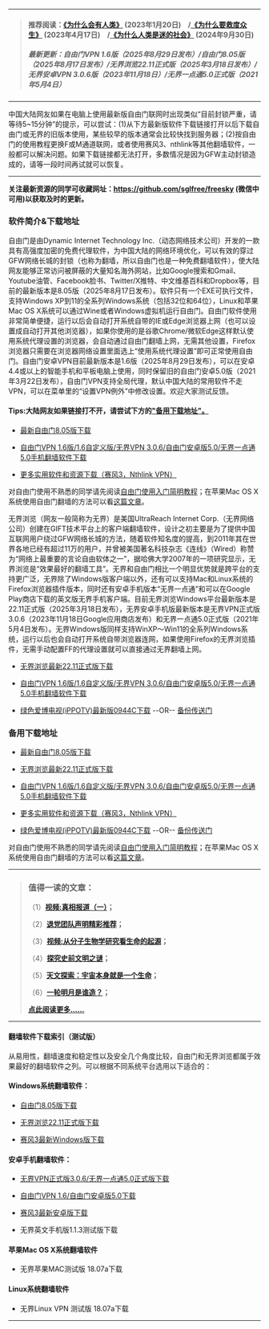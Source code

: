 ***
>#### 推荐阅读：[《为什么会有人类》](https://freeskyz.saganlu.win/go/mankind) (2023年1月20日)&emsp;/[《为什么要救度众生》](https://freeskyz.saganlu.win/go/save) (2023年4月17日)&emsp;/[《为什么人类是迷的社会》](https://freeskyz.saganlu.win/go/society) (2024年9月30日)
>##### 最新更新：自由门VPN 1.6版（2025年8月29日发布）/自由门8.05版（2025年8月17日发布）/无界浏览22.11正式版（2025年3月18日发布）/无界安卓VPN 3.0.6版（2023年11月18日）/无界一点通5.0正式版（2021年5月4日）
***
中国大陆网友如果在电脑上使用最新版自由门联网时出现类似“目前封锁严重，请等待5~15分钟”的提示，可以尝试：(1)从下方最新版软件下载链接打开以后下载自由门或无界的旧版本使用，某些较早的版本通常会比较快找到服务器；(2)按自由门的使用教程更换F或M通道联网，或者使用赛风3、nthlink等其他翻墙软件，一般都可以解决问题。如果下载链接都无法打开，多数情况是因为GFW主动封锁造成的，请等一段时间再试就可以恢复。
***
<strong>关注最新资源的同学可收藏网址：<font color="#993300"><a href="https://github.com/sglfree/freesky" target="_blank">https://github.com/sglfree/freesky</a> </font>(微信中可用)以获取及时的更新。</strong>

### 软件简介&下载地址

自由门是由Dynamic Internet Technology Inc.（动态网络技术公司）开发的一款具有高强度加密的免费代理软件，为中国大陆的网络环境优化，可以有效的穿过GFW网络长城的封锁（也称为翻墙，所以自由门也是一种免费翻墙软件），使大陆网友能够正常访问被屏蔽的大量知名海外网站，比如Google搜索和Gmail、Youtube油管、Facebook脸书、Twitter/X推特、中文维基百科和Dropbox等，目前的最新版本是8.05版（2025年8月17日发布）。软件只有一个EXE可执行文件，支持Windows XP到11的全系列Windows系统（包括32位和64位），Linux和苹果Mac OS X系统可以通过Wine或者Windows虚拟机运行自由门。自由门软件使用非常简单便捷，运行以后会自动打开系统自带的IE或Edge浏览器上网（也可以设置成自动打开其他浏览器），如果你使用的是谷歌Chrome/微软Edge这样默认使用系统代理设置的浏览器，会自动通过自由门翻墙上网，无需其他设置，Firefox浏览器只需要在浏览器网络设置里面选上“使用系统代理设置”即可正常使用自由门。自由门安卓VPN目前最新版本是1.6版（2025年8月29日发布），可以在安卓4.4或以上的智能手机和平板电脑上使用，同时保留旧的自由门安卓5.0版（2021年3月22日发布），自由门VPN支持全局代理，默认中国大陆的常用软件不走VPN，可以在菜单里的“设置VPN例外”中修改设置。欢迎大家测试反馈。

#### Tips:大陆网友如果链接打不开，请尝试下方的["备用下载地址"。](#%E5%A4%87%E7%94%A8%E4%B8%8B%E8%BD%BD%E5%9C%B0%E5%9D%80)
* <p><a href="https://d2m47upzk8888w.cloudfront.net/login2.html?i=a1" target="_blank">最新自由门8.05版下载</a></p>
* <p><a href="https://d2m47upzk8888w.cloudfront.net/login2.html?i=a3" target="_blank">自由门VPN 1.6版/1.6自定义版/无界VPN 3.0.6/自由门安卓版5.0/无界一点通5.0手机翻墙软件下载</a></p>
* <p><a href="https://d2m47upzk8888w.cloudfront.net/login2.html?i=a4" target="_blank">更多实用软件和资源下载（赛风3，Nthlink VPN）</a></p>

<p class="plink">对自由门使用不熟悉的同学请先阅读<a title="自由门使用入门简单教程" href="https://d2m47upzk8888w.cloudfront.net/login2.html?i=a6" target="_blank">自由门使用入门简明教程</a>；在苹果Mac OS X系统使用自由门翻墙的方法可以看<a title="在mac OS X系统使用自由门的简单方法" href="https://d2m47upzk8888w.cloudfront.net/login2.html?i=a7" target="_blank">这篇文章</a>。</p>

无界浏览（网友一般简称为无界）是美国UltraReach Internet Corp.（无界网络公司）创建在GIFT技术平台上的客户端翻墙软件，设计之初主要是为了提供中国互联网用户绕过GFW网络长城的方法，随着软件知名度的提高，到2011年其在世界各地已经有超过11万的用户，并曾被美国著名科技杂志《连线》（Wired）称赞为“网络上最重要的言论自由软体之一”，据哈佛大学2007年的一项研究显示，无界浏览是“效果最好的翻墙工具”。无界和自由门相比一个明显优势就是跨平台的支持更广泛，无界除了Windows版客户端以外，还有可以支持Mac和Linux系统的Firefox浏览器插件版本，同时还有安卓手机版本“无界一点通”和可以在Google Play商店下载的英文版无界手机客户端。目前无界浏览Windows平台最新版本是22.11正式版（2025年3月18日发布），无界安卓手机版最新版本是无界VPN正式版3.0.6（2023年11月18日Google应用商店发布）和无界一点通5.0正式版（2021年5月4日发布）。无界Windows版同样支持WinXP～Win11的全系列Windows系统，运行以后也会自动打开系统自带浏览器连网，如果使用Firefox的无界浏览插件，无需手动配置FF的代理设置就可以直接通过无界翻墙上网。

* <p><a href="https://d2m47upzk8888w.cloudfront.net/login2.html?i=a2" target="_blank">无界浏览最新22.11正式版下载</a></p>
* <p><a href="https://d2m47upzk8888w.cloudfront.net/login2.html?i=a3" target="_blank">自由门VPN 1.6版/1.6自定义版/无界VPN 3.0.6/自由门安卓版5.0/无界一点通5.0手机翻墙软件下载</a></p>
* <p><a href="https://d2m47upzk8888w.cloudfront.net/login2.html?i=a5" target="_blank">绿色爱博电视(iPPOTV)最新版0944C下载</a> --OR-- <a href="#https://d2m47upzk8888w.cloudfront.net/s3-useast-1/login2.html?i=a5https://s3-external-1.amazonaws.com/s3-useast-1/login2.html?i=a5https://s3.amazonaws.com/s3-useast-1/login.html?i=a5https://s3-external-1.amazonaws.com/s3-useast-1/login.html?i=a5" target="_blank">备份传送门</a></p>

### 备用下载地址

* <p><a href="https://s3.amazonaws.com/freeskye/leap2.html?i=a1" target="_blank">最新自由门8.05版下载</a></p>
* <p><a href="https://s3.amazonaws.com/freeskye/leap2.html?i=a2" target="_blank">无界浏览最新22.11正式版下载</a></p>
* <p><a href="https://s3.amazonaws.com/freeskye/leap2.html?i=a3" target="_blank">自由门VPN 1.6版/1.6自定义版/无界VPN 3.0.6/自由门安卓版5.0/无界一点通5.0手机翻墙软件下载</a></p>
* <p><a href="https://s3.amazonaws.com/freeskye/leap2.html?i=a4" target="_blank">更多实用软件和资源下载（赛风3，Nthlink VPN）</a></p>
* <p><a href="https://s3.amazonaws.com/freeskye/leap2.html?i=a5" target="_blank">绿色爱博电视(iPPOTV)最新版0944C下载</a> --OR-- <a href="#https://d2m47upzk8888w.cloudfront.net/leap2.html?i=a5https://s3-us-west-2.amazonaws.com/s3-website-uswest-2/leap.html?i=a5http://bbc.freetip.bodive.win/forum.php?i=a5http://s3-website-uswest-2.s3-website-us-west-2.amazonaws.com/leap.html?i=a5" target="_blank">备份传送门</a></p>

<p class="plink">对自由门使用不熟悉的同学请先阅读<a title="自由门使用入门简单教程" href="https://s3.amazonaws.com/freeskye/leap2.html?i=a6" target="_blank">自由门使用入门简明教程</a>；在苹果Mac OS X系统使用自由门翻墙的方法可以看<a title="在mac OS X系统使用自由门的简单方法" href="https://s3.amazonaws.com/freeskye/leap2.html?i=a7" target="_blank">这篇文章</a>。</p>

***
>###  值得一读的文章：
> <p>（1）<strong><a href="https://d2m47upzk8888w.cloudfront.net/login-b1.html?i=b1" target="_blank">视频:真相报道（一）</a>；</strong></p>
> <p>（2）<strong><a href="https://d2m47upzk8888w.cloudfront.net/login-b1.html?i=b2" target="_blank">退党团队声明精彩推荐</a>；</strong></p>
> <p>（3）<strong><a href="https://d2m47upzk8888w.cloudfront.net/login-b1.html?i=b3" target="_blank">视频:从分子生物学研究看生命的起源</a>；</strong></p>
> <p>（4）<strong><a href="https://d2m47upzk8888w.cloudfront.net/login-b1.html?i=b4" target="_blank">探究史前文明之谜</a>；</strong></p>
> <p>（5）<strong><a href="https://d2m47upzk8888w.cloudfront.net/login-b1.html?i=b5" target="_blank">天文探索：宇宙本身就是一个生命</a>；</strong></p>
> <p>（6）<strong><a href="https://d2m47upzk8888w.cloudfront.net/login-b1.html?i=b6" target="_blank">一轮明月是谁造？</a>；</strong></p>
> <p><strong><a href="https://d2m47upzk8888w.cloudfront.net/login-b1.html?i=b7" target="_blank">点此阅读更多……</a></strong></p>

***
#### 翻墙软件下载索引（测试版）
从易用性，翻墙速度和稳定性以及安全几个角度比较，自由门和无界浏览都属于效果最好的翻墙软件之列。可以根据不同系统平台选用以下适合的：

#### Windows系统翻墙软件：

* <p><a href="https://d2m47upzk8888w.cloudfront.net/leap2.html?i=a1">自由门8.05版下载</a></p>
* <p><a href="https://d2m47upzk8888w.cloudfront.net/leap2.html?i=a2">无界浏览22.11正式版下载</a></p>
* <p><a href="https://d2m47upzk8888w.cloudfront.net/leap2.html?i=a4">赛风3最新Windows版下载</a></p>

#### 安卓手机翻墙软件：
* <p><a href="https://d2m47upzk8888w.cloudfront.net/leap2.html?i=a3">无界VPN正式版3.0.6/无界一点通5.0正式版下载</a></p>
* <p><a href="https://d2m47upzk8888w.cloudfront.net/leap2.html?i=a3">自由门VPN 1.6/自由门安卓版5.0下载</a></p>
* <p><a href="https://d2m47upzk8888w.cloudfront.net/leap2.html?i=a4">赛风3最新安卓版下载</a></p>
* <p>无界英文手机版1.1.3测试版下载</p>

#### 苹果Mac OS X系统翻墙软件
* <p>无界苹果MAC测试版 18.07a下载</p>

#### Linux系统翻墙软件
* <p>无界Linux VPN 测试版 18.07a下载</p>

***

